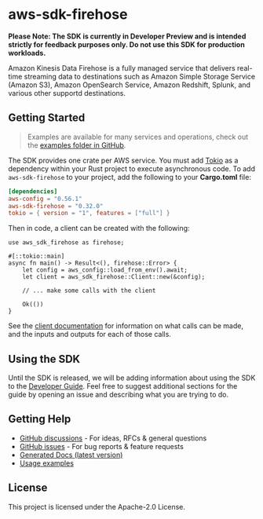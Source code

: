 # aws-sdk-firehose

**Please Note: The SDK is currently in Developer Preview and is intended strictly for
feedback purposes only. Do not use this SDK for production workloads.**

Amazon Kinesis Data Firehose is a fully managed service that delivers real-time streaming data to destinations such as Amazon Simple Storage Service (Amazon S3), Amazon OpenSearch Service, Amazon Redshift, Splunk, and various other supportd destinations.

## Getting Started

> Examples are available for many services and operations, check out the
> [examples folder in GitHub](https://github.com/awslabs/aws-sdk-rust/tree/main/examples).

The SDK provides one crate per AWS service. You must add [Tokio](https://crates.io/crates/tokio)
as a dependency within your Rust project to execute asynchronous code. To add `aws-sdk-firehose` to
your project, add the following to your **Cargo.toml** file:

```toml
[dependencies]
aws-config = "0.56.1"
aws-sdk-firehose = "0.32.0"
tokio = { version = "1", features = ["full"] }
```

Then in code, a client can be created with the following:

```rust,no_run
use aws_sdk_firehose as firehose;

#[::tokio::main]
async fn main() -> Result<(), firehose::Error> {
    let config = aws_config::load_from_env().await;
    let client = aws_sdk_firehose::Client::new(&config);

    // ... make some calls with the client

    Ok(())
}
```

See the [client documentation](https://docs.rs/aws-sdk-firehose/latest/aws_sdk_firehose/client/struct.Client.html)
for information on what calls can be made, and the inputs and outputs for each of those calls.

## Using the SDK

Until the SDK is released, we will be adding information about using the SDK to the
[Developer Guide](https://docs.aws.amazon.com/sdk-for-rust/latest/dg/welcome.html). Feel free to suggest
additional sections for the guide by opening an issue and describing what you are trying to do.

## Getting Help

* [GitHub discussions](https://github.com/awslabs/aws-sdk-rust/discussions) - For ideas, RFCs & general questions
* [GitHub issues](https://github.com/awslabs/aws-sdk-rust/issues/new/choose) - For bug reports & feature requests
* [Generated Docs (latest version)](https://awslabs.github.io/aws-sdk-rust/)
* [Usage examples](https://github.com/awslabs/aws-sdk-rust/tree/main/examples)

## License

This project is licensed under the Apache-2.0 License.


